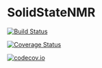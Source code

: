 # SolidStateNMR

[![Build Status](https://travis-ci.org/hessammehr/SolidStateNMR.jl.svg?branch=master)](https://travis-ci.org/hessammehr/SolidStateNMR.jl)

[![Coverage Status](https://coveralls.io/repos/hessammehr/SolidStateNMR.jl/badge.svg?branch=master&service=github)](https://coveralls.io/github/hessammehr/SolidStateNMR.jl?branch=master)

[![codecov.io](http://codecov.io/github/hessammehr/SolidStateNMR.jl/coverage.svg?branch=master)](http://codecov.io/github/hessammehr/SolidStateNMR.jl?branch=master)
